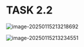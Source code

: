 # TASK 2.2

![image-20250115213218692](C:\Users\a1551\AppData\Roaming\Typora\typora-user-images\image-20250115213218692.png)

![image-20250115213234551](C:\Users\a1551\AppData\Roaming\Typora\typora-user-images\image-20250115213234551.png)